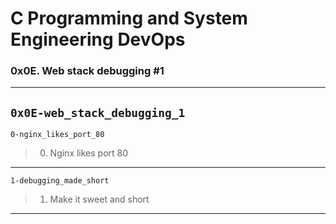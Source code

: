# C Programming and System Engineering DevOps
### 0x0E. Web stack debugging #1
---
`0x0E-web_stack_debugging_1`
---
`0-nginx_likes_port_80`
> 0. Nginx likes port 80
---
`1-debugging_made_short`
> 1. Make it sweet and short
---
